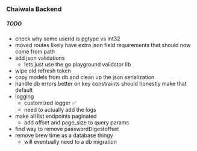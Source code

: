### Chaiwala Backend

##### TODO

- check why some userid is pgtype vs int32
- moved routes likely have extra json field requirements that should now come from path
- add json validations
    - lets just use the go playground validator lib
- wipe old refresh token
- copy models from db and clean up the json serialization
- handle db errors better on key constraints should honestly make that default
- logging
    - customized logger ✅
    - need to actually add the logs
- make all list endpoints paginated
  - add offset and page_size to query params
- find way to remove passwordDigestoffset
- remove brew time as a database thingy
    - will eventually need to a db migration
